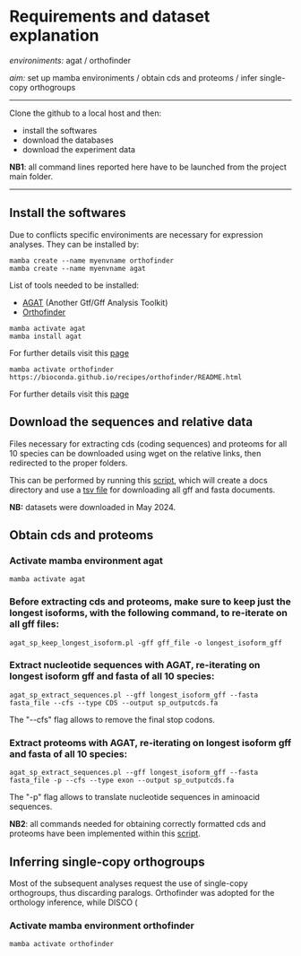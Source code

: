 # Requirements and dataset explanation


*environiments:* agat / orthofinder


*aim:* set up mamba environiments / obtain cds and proteoms / infer single-copy orthogroups


---


Clone the github to a local host and then:


- install the softwares
- download the databases
- download the experiment data

**NB1**: all command lines reported here have to be launched from the project main folder.

---


## Install the softwares


Due to conflicts specific environiments are necessary for expression analyses. They can be installed by: 


```
mamba create --name myenvname orthofinder
mamba create --name myenvname agat
``` 

List of tools needed to be installed:

- [AGAT](https://github.com/NBISweden/AGAT/tree/master) (Another Gtf/Gff Analysis Toolkit)
- [Orthofinder](https://github.com/davidemms/OrthoFinder)

```
mamba activate agat
mamba install agat 
``` 
For further details visit this [page](https://bioconda.github.io/recipes/agat/README.html)

```
mamba activate orthofinder
https://bioconda.github.io/recipes/orthofinder/README.html 
``` 
For further details visit this [page](https://bioconda.github.io/recipes/orthofinder/README.html)


## Download the sequences and relative data 


Files necessary for extracting cds (coding sequences) and proteoms for all 10 species can be downloaded using wget on the relative links, then redirected to the proper folders.

This can be performed by running this [script](https://github.com/MattiaRag/timemaproject/blob/main/scripts/download_files.sh), which will create a docs directory and use a [tsv file](https://github.com/MattiaRag/timemaproject/blob/main/scripts/downloading_links.tsv) for downloading all gff and fasta documents.

**NB:** datasets were downloaded in May 2024.

## Obtain cds and proteoms

### Activate mamba environment agat

```
mamba activate agat
``` 

### Before extracting cds and proteoms, make sure to keep just the longest isoforms, with the following command, to re-iterate on all gff files:

```
agat_sp_keep_longest_isoform.pl -gff gff_file -o longest_isoform_gff

```

### Extract nucleotide sequences with AGAT, re-iterating on longest isoform gff and fasta of all 10 species:

```
agat_sp_extract_sequences.pl --gff longest_isoform_gff --fasta fasta_file --cfs --type CDS --output sp_outputcds.fa

```
The "--cfs" flag allows to remove the final stop codons.

### Extract proteoms with AGAT, re-iterating on longest isoform gff and fasta of all 10 species:

```
agat_sp_extract_sequences.pl --gff longest_isoform_gff --fasta fasta_file -p --cfs --type exon --output sp_outputcds.fa

```
The "-p" flag allows to translate nucleotide sequences in aminoacid sequences.       


**NB2**: all commands needed for obtaining correctly formatted cds and proteoms have been implemented within this [script](https://github.com/MattiaRag/timemaproject/blob/main/scripts/agatscript.sh).



## Inferring single-copy orthogroups

Most of the subsequent analyses request the use of single-copy orthogroups, thus discarding paralogs. Orthofinder was adopted for the orthology inference, while DISCO ( 


### Activate mamba environment orthofinder

```
mamba activate orthofinder
``` 


